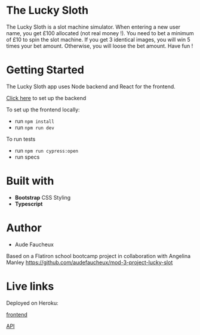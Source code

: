 # The Lucky Sloth

The Lucky Sloth is a slot machine simulator. When entering a new user name, you get £100 allocated (not real money !). You need to bet a minimum of £10 to spin the slot machine. If you get 3 identical images, you will win 5 times your bet amount. Otherwise, you will loose the bet amount.
Have fun !

# Getting Started

The Lucky Sloth app uses Node backend and React for the frontend.

[Click here](https://github.com/audefaucheux/lucky-sloth-2-backend-node) to set up the backend

To set up the frontend locally:

- run `npm install`
- run `npm run dev`

To run tests

- run `npm run cypress:open`
- run specs

# Built with

- **Bootstrap** CSS Styling
- **Typescript**

# Author

- Aude Faucheux

Based on a Flatiron school bootcamp project in collaboration with Angelina Manley https://github.com/audefaucheux/mod-3-project-lucky-slot

# Live links

Deployed on Heroku:

[frontend](https://lucky-sloth-frontend-react.herokuapp.com/)

[API](https://lucky-sloth-node.herokuapp.com/api/users)
